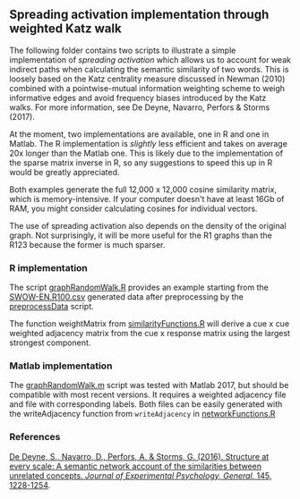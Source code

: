 

## Spreading activation implementation through weighted Katz walk

The following folder contains two scripts to illustrate a simple implementation of *spreading activation* which allows us to account for weak indirect paths when calculating the semantic similarity of two words.  This is loosely based on the Katz centrality measure discussed in Newman (2010) combined with a pointwise-mutual information weighting scheme to weigh informative edges and avoid frequency biases introduced by the Katz walks. For more information,  see De Deyne, Navarro, Perfors & Storms (2017).

At the moment, two implementations are available, one in R and one in Matlab. The R implementation is *slightly* less efficient and  takes on average 20x longer than the Matlab one. This is likely due to the implementation of the sparse matrix inverse in R, so any suggestions to speed this up in R would be greatly appreciated.

Both examples generate the full 12,000 x 12,000 cosine similarity matrix, which is memory-intensive. If your computer doesn't have  at least 16Gb of RAM, you might consider calculating cosines for individual vectors.

The use of spreading activation also depends on the density of the original graph. Not surprisingly, it will be more useful for the R1 graphs than the R123 because the former is much sparser.



### R implementation

The script [graphRandomWalk.R](graphRandomWalk.R) provides an example starting from the [SWOW-EN.R100.csv](../../data/processed/SWOW-EN.R100.csv) generated data after preprocessing by the [preprocessData](../preprocessData.R) script. 

The function weightMatrix from [similarityFunctions.R](similarityFunctions.R) will derive a cue x cue weighted adjacency matrix from the cue x response matrix using the largest strongest component.



### Matlab implementation

The [graphRandomWalk.m](graphRandomWalk.m) script was tested with Matlab 2017, but should be compatible with most recent versions. It requires a weighted adjacency file and file with corresponding labels. Both files can be easily generated with the writeAdjacency function from `writeAdjacency` in [networkFunctions.R](networkFunctions.R)



### References

[De Deyne, S., Navarro, D., Perfors, A. & Storms, G. (2016). Structure at  every scale: A semantic network account of the similarities between  unrelated concepts. *Journal of Experimental Psychology,  General*, 145, 1228-1254](https://simondedeyne.me/articles/2016.DeDeyneNavarroPerforsStorms.RemoteTriads.JEPGEN.pdf).




